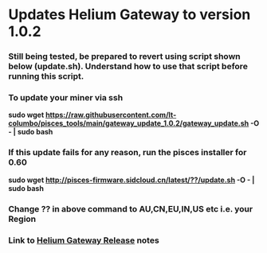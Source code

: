 # Updates Helium Gateway to version 1.0.2

### Still being tested, be prepared to revert using script shown below (update.sh). Understand how to use that script before running this script.

### To update your miner via ssh

**sudo wget https://raw.githubusercontent.com/lt-columbo/pisces_tools/main/gateway_update_1.0.2/gateway_update.sh -O - | sudo bash**

### If this update fails for any reason, run the pisces installer for 0.60

**sudo wget http://pisces-firmware.sidcloud.cn/latest/??/update.sh -O - | sudo bash**

### Change ?? in above command to AU,CN,EU,IN,US etc i.e. your Region

### Link to [Helium Gateway Release](https://github.com/helium/gateway-rs/releases/tag/v1.0.2) notes


